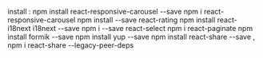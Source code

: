 install :
npm install react-responsive-carousel --save
npm i react-responsive-carousel
npm install --save react-rating
npm install react-i18next i18next --save
npm i --save react-select
npm i react-paginate
npm install formik --save
npm install yup --save
npm install react-share --save , npm i react-share --legacy-peer-deps
